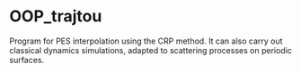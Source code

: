 OOP_trajtou
===========

Program for PES interpolation using the CRP method. It  can also carry out classical dynamics simulations, adapted to scattering processes on periodic surfaces. 
